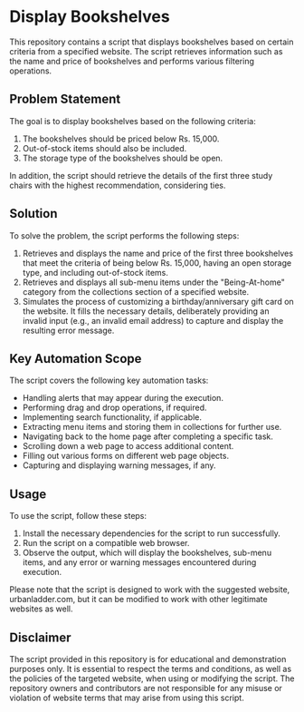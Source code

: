 # Display Bookshelves

This repository contains a script that displays bookshelves based on certain criteria from a specified website. The script retrieves information such as the name and price of bookshelves and performs various filtering operations.

## Problem Statement

The goal is to display bookshelves based on the following criteria:

1. The bookshelves should be priced below Rs. 15,000.
2. Out-of-stock items should also be included.
3. The storage type of the bookshelves should be open.

In addition, the script should retrieve the details of the first three study chairs with the highest recommendation, considering ties.

## Solution

To solve the problem, the script performs the following steps:

1. Retrieves and displays the name and price of the first three bookshelves that meet the criteria of being below Rs. 15,000, having an open storage type, and including out-of-stock items.
2. Retrieves and displays all sub-menu items under the "Being-At-home" category from the collections section of a specified website.
3. Simulates the process of customizing a birthday/anniversary gift card on the website. It fills the necessary details, deliberately providing an invalid input (e.g., an invalid email address) to capture and display the resulting error message.

## Key Automation Scope

The script covers the following key automation tasks:

- Handling alerts that may appear during the execution.
- Performing drag and drop operations, if required.
- Implementing search functionality, if applicable.
- Extracting menu items and storing them in collections for further use.
- Navigating back to the home page after completing a specific task.
- Scrolling down a web page to access additional content.
- Filling out various forms on different web page objects.
- Capturing and displaying warning messages, if any.

## Usage

To use the script, follow these steps:

1. Install the necessary dependencies for the script to run successfully.
2. Run the script on a compatible web browser.
3. Observe the output, which will display the bookshelves, sub-menu items, and any error or warning messages encountered during execution.

Please note that the script is designed to work with the suggested website, urbanladder.com, but it can be modified to work with other legitimate websites as well.

## Disclaimer

The script provided in this repository is for educational and demonstration purposes only. It is essential to respect the terms and conditions, as well as the policies of the targeted website, when using or modifying the script. The repository owners and contributors are not responsible for any misuse or violation of website terms that may arise from using this script.
